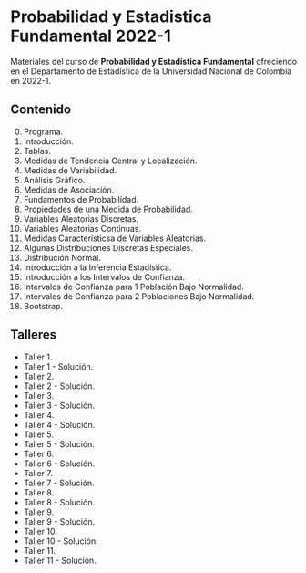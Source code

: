 # Probabilidad y Estadistica Fundamental 2022-1

Materiales del curso de **Probabilidad y Estadística Fundamental** ofreciendo en el Departamento de Estadística de la Universidad Nacional de Colombia en 2022-1.

## Contenido

0. Programa.
1. Introducción.
2. Tablas.
3. Medidas de Tendencia Central y Localización.
4. Medidas de Variabilidad.
5. Análisis Gráfico.
6. Medidas de Asociación.
7. Fundamentos de Probabilidad.
8. Propiedades de una Medida de Probabilidad.
9. Variables Aleatorias Discretas.
10. Variables Aleatorias Continuas.
11. Medidas Característicsa de Variables Aleatorias.
12. Algunas Distribuciones Discretas Especiales.
13. Distribución Normal.
14. Introducción a la Inferencia Estadística.
15. Introducción a los Intervalos de Confianza.
16. Intervalos de Confianza para 1 Población Bajo Normalidad.
17. Intervalos de Confianza para 2 Poblaciones Bajo Normalidad.
18. Bootstrap.

## Talleres

- Taller 1.
- Taller 1 - Solución.
- Taller 2.
- Taller 2 - Solución.
- Taller 3.
- Taller 3 - Solución.
- Taller 4.
- Taller 4 - Solución.
- Taller 5.
- Taller 5 - Solución.
- Taller 6.
- Taller 6 - Solución.
- Taller 7.
- Taller 7 - Solución.
- Taller 8.
- Taller 8 - Solución.
- Taller 9.
- Taller 9 - Solución.
- Taller 10.
- Taller 10 - Solución.
- Taller 11.
- Taller 11 - Solución.
